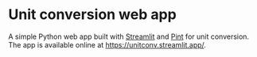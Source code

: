 # Unit conversion web app

A simple Python web app built with [Streamlit](https://streamlit.io) and [Pint](http://pint.readthedocs.org/) for unit conversion. The app is available online at https://unitconv.streamlit.app/.
